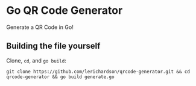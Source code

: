 # Go QR Code Generator
Generate a QR Code in Go!  
## Building the file yourself
Clone, `cd`, and `go build`:  
```
git clone https://github.com/lerichardson/qrcode-generator.git && cd qrcode-generator && go build generate.go
```
